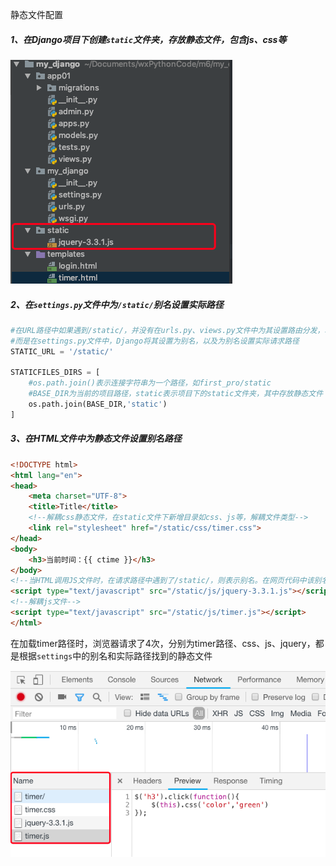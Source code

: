 静态文件配置

##### 1、在Django项目下创建`static`文件夹，存放静态文件，包含js、css等

![image-20181024225726228](./images/static.png)



##### 2、在`settings.py`文件中为`/static/`别名设置实际路径

```python
#在URL路径中如果遇到/static/，并没有在urls.py、views.py文件中为其设置路由分发，和视图函数。
#而是在settings.py文件中，Django将其设置为别名，以及为别名设置实际请求路径
STATIC_URL = '/static/'

STATICFILES_DIRS = [
    #os.path.join()表示连接字符串为一个路径，如first_pro/static
    #BASE_DIR为当前的项目路径，static表示项目下的static文件夹，其中存放静态文件
    os.path.join(BASE_DIR,'static')
]
```



##### 3、在HTML文件中为静态文件设置别名路径

```html
<!DOCTYPE html>
<html lang="en">
<head>
    <meta charset="UTF-8">
    <title>Title</title>
    <!--解耦css静态文件，在static文件下新增目录如css、js等，解耦文件类型-->
    <link rel="stylesheet" href="/static/css/timer.css">
</head>
<body>
    <h3>当前时间：{{ ctime }}</h3>
</body>
<!--当HTML调用JS文件时，在请求路径中遇到了/static/，则表示别名。在网页代码中该别名对应项目下的/static/文件夹，这样就能找到了对应的文件-->
<script type="text/javascript" src="/static/js/jquery-3.3.1.js"></script>
<!--解耦js文件-->
<script type="text/javascript" src="/static/js/timer.js"></script>
</html>
```



在加载timer路径时，浏览器请求了4次，分别为timer路径、css、js、jquery，都是根据`settings`中的别名和实际路径找到的静态文件

![image-20181024231852301](./images/timer.png)